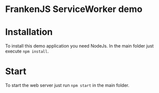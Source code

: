 # FrankenJS ServiceWorker demo

# Installation
To install this demo application you need NodeJs. In the main folder just execute `npm install`.

# Start
To start the web server just run `npm start` in the main folder.
